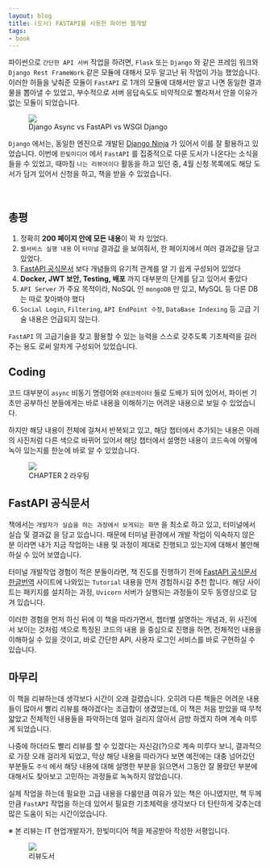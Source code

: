```yaml
---
layout: blog
title: (도서) FASTAPI를 사용한 파이썬 웹개발
tags:
- book
---
```


파이썬으로 `간단한 API 서버` 작업을 하려면, `Flask` 또는 `Django` 와 같은 프레임 워크와 `Django Rest FrameWork` 같은 모듈에 대해서 모두 알고난 뒤 작업이 가능 했었습니다. 이러한 허들을 낮춰준 모듈이 `FastAPI` 로 1개의 모듈에 대해서만 알고 나면 동일한 결과물을 뽑아낼 수 있었고, 부수적으로 서버 응답속도도 비약적으로 빨라져서 안쓸 이유가 없는 모듈이 되었습니다.

<figure class="align-center">
  <img src="{{site.baseurl}}/assets/fullstack/compare.png">
  <figcaption>Django Async vs FastAPI vs WSGI Django</figcaption>
</figure>

`Django` 에서는, 동일한 엔진으로 개발된 [Django Ninja](https://pypi.org/project/django-ninja/) 가 있어서 이를 잘 활용하고 있었습니다. 이번에 `한빛미디어` 에서 `FastAPI` 를 집중적으로 다룬 도서가 나온다는 소식을 들을 수 있었고, 때마침 `나는 리뷰어이다` 활동을 하고 있던 중, 4월 신청 목록에도 해당 도서가 담겨 있어서 신청을 하고, 책을 받을 수 있었습니다.

<br />

## 총평
1. 정확히 **200 페이지 안에 모든 내용**이 꽉 차 있었다.
2. `웹서비스 실행 내용` 이 `터미널` 결과값 을 보여줘서, 한 페이지에서 여러 결과값을 담고 있었다.
3. [FastAPI 공식문서](https://fastapi.tiangolo.com/ko/) 보다 개념들의 유기적 관계를 알 기 쉽게 구성되어 있었다
4. **Docker, JWT 보안, Testing, 배포** 까지 대부분의 단계를 담고 있어서 좋았다
5. `API Server` 가 주요 목적이라, NoSQL 인 `mongoDB` 만 있고, MySQL 등 다른 DB는 따로 찾아봐야 했다
6. `Social Login`, `Filtering`, `API EndPoint 수정`, `DataBase Indexing` 등 고급 기술 내용은 언급되지 않는다.

`FastAPI` 의 고급기술을 찾고 활용할 수 있는 능력을 스스로 갖추도록 <span style="color:var(--strong);">기초체력을 길러주는 용도</span> 로써 알차게 구성되어 있었습니다.

## Coding
코드 대부분이 `async` 비동기 명령어와 `@데코레이터` 들로 도배가 되어 있어서, 파이썬 기초만 공부하신 분들에게는 바로 내용을 이해하기는 어려운 내용으로 보일 수 있었습니다. 

하지만 해당 내용이 전체에 걸쳐서 반복되고 있고, 해당 챕터에서 추가되는 내용은 아래의 사진처럼 다른 색으로 바뀌어 있어서 해당 챕터에서 설명한 내용이 코드속에 어떻에 녹아 있는지를 한눈에 바로 알 수 있었습니다.

<figure class="align-center">
  <img src="{{site.baseurl}}/assets/fullstack/book-fastapi.jpeg">
  <figcaption>CHAPTER 2 라우팅</figcaption>
</figure>

## FastAPI 공식문서
책에서는 `개발자가 실습을 하는 과정에서 보게되는 화면` 을 최소로 하고 있고, <span style="color:var(--strong);">터미널에서 실습 및 결과값</span> 을 담고 있습니다. 때문에 <span style="color:var(--accent);">터미널 환경에서 개발 작업이 익숙하지 않은 분</span> 이라면 내가 지금 작업하는 내용 및 과정이 제대로 진행되고 있는지에 대해서 불안해 하실 수 있어 보였습니다. 

터미널 개발작업 경험이 적은 분들이라면, 책 진도를 진행하기 전에 [FastAPI 공식문서 한글번역](https://fastapi.tiangolo.com/ko/) 사이트에 나와있는 `Tutorial` 내용을 먼저 경험하시길 추천 합니다. 해당 사이트는 패키지를 설치하는 과정, `Uvicorn` 서버가 실행되는 과정들이 모두 동영상으로 담겨 있습니다.

이러한 경험을 먼저 하신 뒤에 이 책을 따라가면서, <span style="color:var(--accent);">챕터별 설명하는 개념</span>과, 위 사진에서 보이는 것처럼 <span style="color:var(--accent);">색으로 특정된 코드의 내용</span> 을 중심으로 진행을 하면, 전체적인 내용을 이해하실 수 있을 것이고, 바로 간단한 API, 사용자 로그인 서비스를 바로 구현하실 수 있습니다.

## 마무리
이 책을 리뷰하는데 생각보다 시간이 오래 걸렸습니다. 오히려 다른 책들은 어려운 내용들이 많아서 빨리 리뷰를 해야겠다는 조급합이 생겼었는데, 이 책은 처음 받았을 때 무척 얇았고 전체적인 내용들을 파악하는데 얼마 걸리지 않아서 금방 하겠지 하며 계속 미루게 되었습니다.

나중에 하더라도 빨리 리뷰를 할 수 있겠다는 자신감(?)으로 계속 미루다 보니, 결과적으로 가장 오래 걸리게 되었고, 막상 해당 내용을 따라가다 보면 예전에는 대충 넘어갔던 부분들도 `주석` 에서 해당 내용에 대해 설명한 부분을 읽으면서 그동안 잘 몰랐던 부분에 대해서도 찾아보고 고민하는 과정들로 녹녹하지 않았습니다.

실제 작업을 하는데 필요한 고급 내용을 다룰만큼 여유가 있는 책은 아니였지만, 책 두께만큼 `FastAPI` 작업을 하는데 있어서 <span style="color:var(--accent);">필요한 기초체력을 생각보다 더 탄탄하게 갖추는데</span> 많은 도움이 되는 시간이었습니다.

※ 본 리뷰는 IT 현업개발자가, 한빛미디어 책을 제공받아 작성한 서평입니다.

<figure class="align-center">
  <img src="{{site.baseurl}}/assets/fullstack/fastapi-cover.jpeg">
  <figcaption>리뷰도서</figcaption>
</figure>
